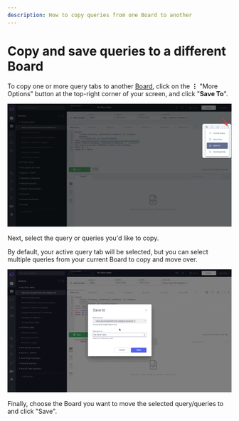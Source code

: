 ```yaml
---
description: How to copy queries from one Board to another
---
```


# Copy and save queries to a different Board

To copy one or more query tabs to another [Board](organizing-queries.md), click on the **⋮** "More Options" button at the top-right corner of your screen, and click "**Save To**".

![](../.gitbook/assets/image%20%2878%29.png)

Next, select the query or queries you'd like to copy. 

By default, your active query tab will be selected, but you can select multiple queries from your current Board to copy and move over.

![](../.gitbook/assets/savetoqueries%20%281%29.gif)

Finally, choose the Board you want to move the selected query/queries to and click "Save".



